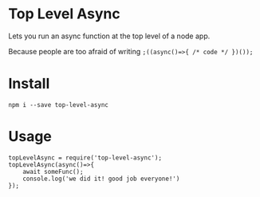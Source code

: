 # Top Level Async

Lets you run an async function at the top level of a node app.

Because people are too afraid of writing `;((async()=>{ /* code */ })());`

# Install

`npm i --save top-level-async`

# Usage

```
topLevelAsync = require('top-level-async');
topLevelAsync(async()=>{
    await someFunc();
    console.log('we did it! good job everyone!')
});
```
